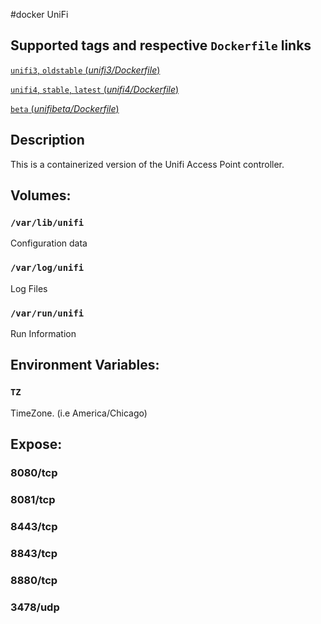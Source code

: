 #docker UniFi

## Supported tags and respective `Dockerfile` links

[`unifi3`, `oldstable` (*unifi3/Dockerfile*)](https://github.com/top-cg/unifi/blob/master/unifi3/Dockerfile)

[`unifi4`, `stable`, `latest` (*unifi4/Dockerfile*)](https://github.com/top-cg/unifi/blob/master/unifi4/Dockerfile)

[`beta` (*unifibeta/Dockerfile*)](https://github.com/top-cg/unifi/blob/master/unifi4/Dockerfile)

## Description 
This is a containerized version of the Unifi Access Point controller.

## Volumes:

### `/var/lib/unifi`
Configuration data

### `/var/log/unifi`
Log Files

### `/var/run/unifi`
Run Information

## Environment Variables:
### `TZ`
TimeZone. (i.e America/Chicago)

## Expose:
### 8080/tcp
### 8081/tcp
### 8443/tcp
### 8843/tcp
### 8880/tcp
### 3478/udp
